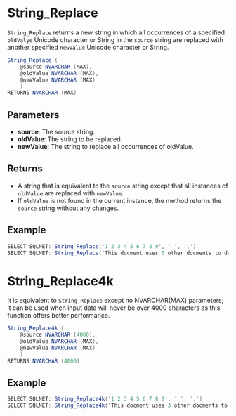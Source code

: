 # String_Replace

`String_Replace` returns a new string in which all occurrences of a specified `oldValye` Unicode character or String in the `source` string are replaced with another specified `newValue` Unicode character or String.

```csharp
String_Replace (
	@source NVARCHAR (MAX),
	@oldValue NVARCHAR (MAX),
	@newValue NVARCHAR (MAX)
	)
RETURNS NVARCHAR (MAX)
```

## Parameters

  - **source**: The source string.
  - **oldValue**: The string to be replaced.
  - **newValue**: The string to replace all occurrences of oldValue.

## Returns

 - A string that is equivalent to the `source` string except that all instances of `oldValue` are replaced with `newValue`. 
 - If `oldValue` is not found in the current instance, the method returns the `source` string without any changes.

## Example

```csharp
SELECT SQLNET::String_Replace('1 2 3 4 5 6 7 8 9', ' ', ',')
SELECT SQLNET::String_Replace('This docment uses 3 other docments to docment the docmentation', 'docment', 'document')
```

# String_Replace4k

It is equivalent to `String_Replace` except no NVARCHAR(MAX) parameters; it can be used when input data will never be over 4000 characters as this function offers better performance.

```csharp
String_Replace4k (
	@source NVARCHAR (4000),
	@oldValue NVARCHAR (MAX),
	@newValue NVARCHAR (MAX)
	)
RETURNS NVARCHAR (4000)
```

## Example

```csharp
SELECT SQLNET::String_Replace4k('1 2 3 4 5 6 7 8 9', ' ', ',')
SELECT SQLNET::String_Replace4k('This docment uses 3 other docments to docment the docmentation', 'docment', 'document')
```